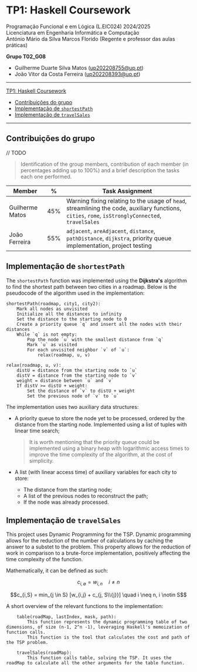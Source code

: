 # TP1: Haskell Coursework

Programação Funcional e em Lógica (L.EIC024) 2024/2025  
Licenciatura em Engenharia Informática e Computação  
António Mário da Silva Marcos Florido (Regente e professor das aulas práticas)

**Grupo T02_G08**

- Guilherme Duarte Silva Matos (up202208755@up.pt)
- João Vítor da Costa Ferreira (up202208393@up.pt)

---

[TP1: Haskell Coursework](#tp1-haskell-coursework)
- [Contribuições do grupo](#contribuições-do-grupo)
- [Implementação de `shortestPath`](#implementação-de-shortestpath)
- [Implementação de `travelSales`](#implementação-de-travelsales)

---

## Contribuições do grupo

// TODO

> Identification of the group members, contribution of each member (in
> percentages adding up to 100%) and a brief description the tasks each one
> performed.

| Member          | %   | Task Assignment                                                                                                                                     |
| --------------- | --- | --------------------------------------------------------------------------------------------------------------------------------------------------- |
| Guilherme Matos | 45% | Warning fixing relating to the usage of `head`, streamlining the code, auxiliary functions, `cities`, `rome`, `isStronglyConnected`, `travelSales`  |
| João Ferreira   | 55% | `adjacent`, `areAdjacent`, `distance`, `pathDistance`, `dijkstra`, priority queue implementation, project testing                                   |

## Implementação de `shortestPath`

The `shortestPath` function was implemented using the **Dijkstra's** algorithm to find the shortest path between two cities in a roadmap.
Below is the pseudocode of the algorithm used in the implementation:

```plaintext
shortestPath(roadmap, city1, city2):
    Mark all nodes as unvisited
    Initialize all the distances to infinity
    Set the distance to the starting node to 0
    Create a priority queue `q` and insert all the nodes with their distances
    While `q` is not empty:
        Pop the node `u` with the smallest distance from `q`
        Mark `u` as visited
        For each unvisited neighbor `v` of `u`:
            relax(roadmap, u, v)

relax(roadmap, u, v):
    distU = distance from the starting node to `u`
    distV = distance from the starting node to `v`
    weight = distance between `u` and `v`
    If distV >= distU + weight:
        Set the distance of `v` to distU + weight
        Set the previous node of `v` to `u`
```

The implementation uses two auxiliary data structures:

- A priority queue to store the node yet to be processed, ordered by the distance from the starting node. Implemented using a list of tuples with linear time search;

  > It is worth mentioning that the priority queue could be implemented using a binary heap with logarithmic access times to improve the time complexity of the algorithm, at the cost of simplicity.

- A list (with linear access time) of auxiliary variables for each city to store:
  - The distance from the starting node;
  - A list of the previous nodes to reconstruct the path;
  - If the node was already processed.

## Implementação de `travelSales`

This project uses Dynamic Programming for the TSP. Dynamic programming allows for the reduction of the number of calculations by caching the answer to a substet to the problem.
This property allows for the reduction of work in comparison to a brute-force implementation, positively affecting the time complexity of the function.

Mathematically, it can be defined as such:
```math
c_{i,\emptyset} = w_{i,n} \quad i \neq n
```
```math
c_{i,S} = min_{j \in S} [w_{i,j} + c_{j, S\\{j}}] \quad i \neq n, i \notin S
```

A short overview of the relevant functions to the implementation:
```
    table(roadMap, lastIndex, mask, path):
        This function represents the dynamic programming table of two dimensions, of size (n-1, 2^n -1), leveraging Haskell's memoization of function calls.
        This function is the tool that calculates the cost and path of the TSP problem.

    travelSales(roadMap): 
        This function calls table, solving the TSP. It uses the roadMap to calculate all the other arguments for the table function.
    
```
